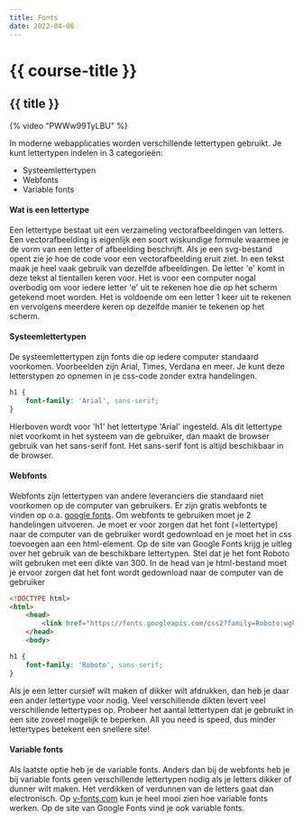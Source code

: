 ```yaml
---
title: Fonts
date: 2022-04-06
---
```


# {{ course-title }}

## {{ title }}

{% video "PWWw99TyLBU" %}

In moderne webapplicaties worden verschillende lettertypen gebruikt. Je kunt lettertypen indelen in 3 categorieën:
* Systeemlettertypen
* Webfonts
* Variable fonts

#### Wat is een lettertype
Een lettertype bestaat uit een verzameling vectorafbeeldingen van letters. Een vectorafbeelding is eigenlijk een soort wiskundige formule waarmee je de vorm van een letter of afbeelding beschrijft. Als je een svg-bestand opent zie je hoe de code voor een vectorafbeelding eruit ziet. 
In een tekst maak je heel vaak gebruik van dezelfde afbeeldingen. De letter 'e' komt in deze tekst al tientallen keren voor. Het is voor een computer nogal overbodig om voor iedere letter 'e' uit te rekenen hoe die op het scherm getekend moet worden. Het is voldoende om een letter 1 keer uit te rekenen en vervolgens meerdere keren op dezelfde manier te tekenen op het scherm. 

#### Systeemlettertypen
De systeemlettertypen zijn fonts die op iedere computer standaard voorkomen. Voorbeelden zijn Arial, Times, Verdana en meer. Je kunt deze letterstypen zo opnemen in je css-code zonder extra handelingen.

```css
h1 {
    font-family: 'Arial', sans-serif;
}
```
Hierboven wordt voor 'h1' het lettertype 'Arial' ingesteld. Als dit lettertype niet voorkomt in het systeem van de gebruiker, dan maakt de browser gebruik van het sans-serif font. Het sans-serif font is altijd beschikbaar in de browser.

#### Webfonts
Webfonts zijn lettertypen van andere leveranciers die standaard niet voorkomen op de computer van gebruikers. Er zijn gratis webfonts te vinden op o.a. [google fonts](https://fonts.google.com). 
Om webfonts te gebruiken moet je 2 handelingen uitvoeren. Je moet er voor zorgen dat het font (=lettertype) naar de computer van de gebruiker wordt gedownload en je moet het in css toevoegen aan een html-element.
Op de site van Google Fonts krijg je uitleg over het gebruik van de beschikbare lettertypen. Stel dat je het font Roboto wilt gebruken met een dikte van 300.
In de head van je html-bestand moet je ervoor zorgen dat het font wordt gedownload naar de computer van de gebruiker

```html
<!DOCTYPE html>
<html>
    <head>
        <link href="https://fonts.googleapis.com/css2?family=Roboto:wght@300&display=swap" rel="stylesheet">
    </head>
    <body>
```

```css
h1 {
    font-family: 'Roboto', sans-serif;
}
```

Als je een letter cursief wilt maken of dikker wilt afdrukken, dan heb je daar een ander lettertype voor nodig. Veel verschillende dikten levert veel verschillende lettertypes op. Probeer het aantal lettertypen dat je gebruikt in een site zoveel mogelijk te beperken. All you need is speed, dus minder lettertypes betekent een snellere site!

#### Variable fonts

Als laatste optie heb je de variable fonts. Anders dan bij de webfonts heb je bij variable fonts geen verschillende lettertypen nodig als je letters dikker of dunner wilt maken. Het verdikken of verdunnen van de letters gaat dan electronisch. 
Op [v-fonts.com](https://v-fonts.com/) kun je heel mooi zien hoe variable fonts werken. Op de site van Google Fonts vind je ook variable fonts.

